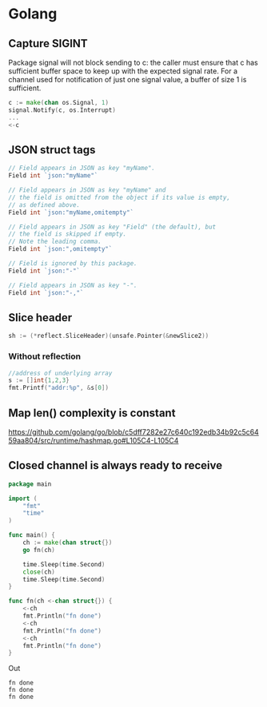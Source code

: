 # Golang

## Capture SIGINT

Package signal will not block sending to c: the caller must ensure that c has sufficient buffer space to keep up with the expected signal rate. For a channel used for notification of just one signal value, a buffer of size 1 is sufficient.

```go
c := make(chan os.Signal, 1)
signal.Notify(c, os.Interrupt)
...
<-c
```


## JSON struct tags

```go
// Field appears in JSON as key "myName".
Field int `json:"myName"`

// Field appears in JSON as key "myName" and
// the field is omitted from the object if its value is empty,
// as defined above.
Field int `json:"myName,omitempty"`

// Field appears in JSON as key "Field" (the default), but
// the field is skipped if empty.
// Note the leading comma.
Field int `json:",omitempty"`

// Field is ignored by this package.
Field int `json:"-"`

// Field appears in JSON as key "-".
Field int `json:"-,"`
```

## Slice header
```go
sh := (*reflect.SliceHeader)(unsafe.Pointer(&newSlice2))
```

### Without reflection
```go
//address of underlying array
s := []int{1,2,3}
fmt.Printf("addr:%p", &s[0])
```

## Map len() complexity is constant
https://github.com/golang/go/blob/c5dff7282e27c640c192edb34b92c5c6459aa804/src/runtime/hashmap.go#L105C4-L105C4

## Closed channel is always ready to receive
```go
package main

import (
	"fmt"
	"time"
)

func main() {
	ch := make(chan struct{})
	go fn(ch)

	time.Sleep(time.Second)
	close(ch)
	time.Sleep(time.Second)
}

func fn(ch <-chan struct{}) {
	<-ch
	fmt.Println("fn done")
	<-ch
	fmt.Println("fn done")
	<-ch
	fmt.Println("fn done")
}
```
Out
```
fn done
fn done
fn done
```